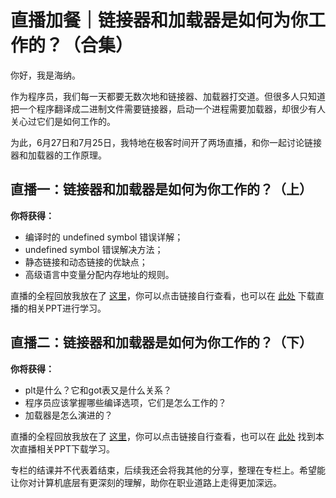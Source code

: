 # 直播加餐｜链接器和加载器是如何为你工作的？（合集）
你好，我是海纳。

作为程序员，我们每一天都要无数次地和链接器、加载器打交道。但很多人只知道把一个程序翻译成二进制文件需要链接器，启动一个进程需要加载器，却很少有人关心过它们是如何工作的。

为此，6月27日和7月25日，我特地在极客时间开了两场直播，和你一起讨论链接器和加载器的工作原理。

## 直播一：链接器和加载器是如何为你工作的？（上）

**你将获得：**

- 编译时的 undefined symbol 错误详解；
- undefined symbol 错误解决方法；
- 静态链接和动态链接的优缺点；
- 高级语言中变量分配内存地址的规则。

直播的全程回放我放在了 [这里](https://www.bilibili.com/video/BV1X94y197Sc?spm_id_from=333.999.0.0&vd_source=4f82a35504b662058c2bc4ee04f06388)，你可以点击链接自行查看，也可以在 [此处](https://pan.baidu.com/s/1EQroCVvbZLAcdErk_qSBvQ?pwd=pysk) 下载直播的相关PPT进行学习。

## 直播二：链接器和加载器是如何为你工作的？（下）

**你将获得：**

- plt是什么？它和got表又是什么关系？
- 程序员应该掌握哪些编译选项，它们是怎么工作的？
- 加载器是怎么演进的？

直播的全程回放我放在了 [这里](https://www.bilibili.com/video/BV1et4y1G72t?spm_id_from=333.337.search-card.all.click)，你可以点击链接自行查看，也可以在 [此处](https://ppt.infoq.cn/list/65) 找到本次直播相关PPT下载学习。

专栏的结课并不代表着结束，后续我还会将我其他的分享，整理在专栏上。希望能让你对计算机底层有更深刻的理解，助你在职业道路上走得更加深远。